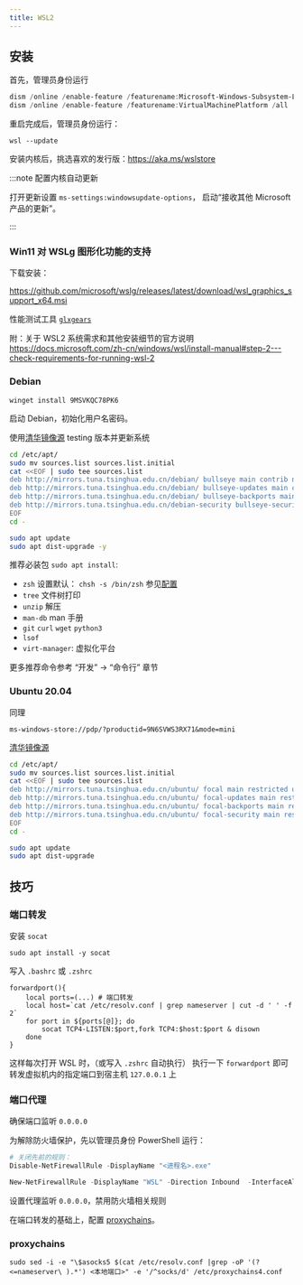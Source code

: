 ```yaml
---
title: WSL2
---
```


## 安装

首先，管理员身份运行

```powershell
dism /online /enable-feature /featurename:Microsoft-Windows-Subsystem-Linux /all /norestart
dism /online /enable-feature /featurename:VirtualMachinePlatform /all

```

重启完成后，管理员身份运行：

    wsl --update

安装内核后，挑选喜欢的发行版：https://aka.ms/wslstore

:::note 配置内核自动更新

打开更新设置 `ms-settings:windowsupdate-options`，
启动“接收其他 Microsoft 产品的更新”。

:::

### Win11 对 WSLg 图形化功能的支持

下载安装：

https://github.com/microsoft/wslg/releases/latest/download/wsl_graphics_support_x64.msi

性能测试工具 [`glxgears`](https://command-not-found.com/glxgears)

附：关于 WSL2 系统需求和其他安装细节的官方说明
https://docs.microsoft.com/zh-cn/windows/wsl/install-manual#step-2---check-requirements-for-running-wsl-2

### Debian

    winget install 9MSVKQC78PK6

启动 Debian，初始化用户名密码。

使用[清华镜像源](https://mirrors.tuna.tsinghua.edu.cn/help/debian/) testing 版本并更新系统

```bash
cd /etc/apt/
sudo mv sources.list sources.list.initial
cat <<EOF | sudo tee sources.list
deb http://mirrors.tuna.tsinghua.edu.cn/debian/ bullseye main contrib non-free
deb http://mirrors.tuna.tsinghua.edu.cn/debian/ bullseye-updates main contrib non-free
deb http://mirrors.tuna.tsinghua.edu.cn/debian/ bullseye-backports main contrib non-free
deb http://mirrors.tuna.tsinghua.edu.cn/debian-security bullseye-security main contrib non-free
EOF
cd -

sudo apt update
sudo apt dist-upgrade -y
```

推荐必装包 `sudo apt install`:

- `zsh` 设置默认： `chsh -s /bin/zsh` 参见[配置](/docs/dev/zsh)
- `tree` 文件树打印
- `unzip` 解压
- `man-db` man 手册
- `git` `curl` `wget` `python3`
- `lsof`
- `virt-manager`: 虚拟化平台

更多推荐命令参考 “开发” -> “命令行” 章节


### Ubuntu 20.04

同理

    ms-windows-store://pdp/?productid=9N6SVWS3RX71&mode=mini

[清华镜像源](https://mirrors.tuna.tsinghua.edu.cn/help/ubuntu/)

```bash
cd /etc/apt/
sudo mv sources.list sources.list.initial
cat <<EOF | sudo tee sources.list
deb http://mirrors.tuna.tsinghua.edu.cn/ubuntu/ focal main restricted universe multiverse
deb http://mirrors.tuna.tsinghua.edu.cn/ubuntu/ focal-updates main restricted universe multiverse
deb http://mirrors.tuna.tsinghua.edu.cn/ubuntu/ focal-backports main restricted universe multiverse
deb http://mirrors.tuna.tsinghua.edu.cn/ubuntu/ focal-security main restricted universe multiverseEOF
EOF
cd -

sudo apt update
sudo apt dist-upgrade
```

## 技巧

### 端口转发

安装 `socat`

    sudo apt install -y socat

写入 `.bashrc` 或 `.zshrc`

```shell
forwardport(){
    local ports=(...) # 端口转发
    local host=`cat /etc/resolv.conf | grep nameserver | cut -d ' ' -f 2`
    for port in ${ports[@]}; do
        socat TCP4-LISTEN:$port,fork TCP4:$host:$port & disown
    done
}
```

这样每次打开 WSL 时，（或写入 `.zshrc` 自动执行）
执行一下 `forwardport` 即可转发虚拟机内的指定端口到宿主机 `127.0.0.1` 上

### 端口代理

确保端口监听 `0.0.0.0`

为解除防火墙保护，先以管理员身份 PowerShell 运行：

```powershell
# 关闭先前的规则：
Disable-NetFirewallRule -DisplayName "<进程名>.exe"

New-NetFirewallRule -DisplayName "WSL" -Direction Inbound  -InterfaceAlias "vEthernet (WSL)"  -Action Allow
```

设置代理监听 `0.0.0.0`，禁用防火墙相关规则

在端口转发的基础上，配置 [proxychains](/docs/dev/cli/network)。

### proxychains

```shell
sudo sed -i -e "\$asocks5 $(cat /etc/resolv.conf |grep -oP '(?<=nameserver\ ).*') <本地端口>" -e '/^socks/d' /etc/proxychains4.conf
```
